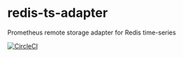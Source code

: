 # redis-ts-adapter
Prometheus remote storage adapter for Redis time-series

[![CircleCI](https://circleci.com/gh/RedisLabs/redis-ts-adapter/tree/master.svg?style=svg&circle-token=508830e660830ee06491b3e566337b6ce50c3355)](https://circleci.com/gh/RedisLabs/redis-ts-adapter/tree/master)